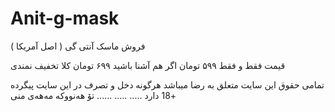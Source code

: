 # Anit-g-mask
فروش ماسک آنتی گی ( اصل آمریکا )

قیمت فقط و فقط ۵۹۹ تومان اگر هم آشنا باشید ۶۹۹ تومان 
کلا تخفیف نمندی

تمامی حقوق این سایت متعلق به رضا میباشد
هرگونه دخل و تصرف در این سایت پیگرده +18 دارد
.....
.....
......
تۆ هەنووکە مەهەی منی

